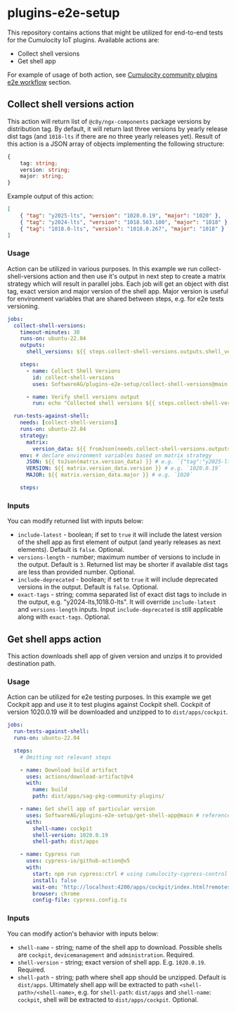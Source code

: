 # plugins-e2e-setup

This repository contains actions that might be utilized for end-to-end tests for the Cumulocity IoT plugins.
Available actions are:

- Collect shell versions
- Get shell app

For example of usage of both action, see [Cumulocity community plugins e2e workflow](https://github.com/SoftwareAG/cumulocity-community-plugins/blob/main/.github/workflows/test-plugins-against-cockpit.yml) section.

## Collect shell versions action

This action will return list of `@c8y/ngx-components` package versions by distribution tag.
By default, it will return last three versions by yearly release dist tags (and `1018-lts` if there are no three yearly releases yet).
Result of this action is a JSON array of objects implementing the following structure:

```ts
{
	tag: string;
	version: string;
	major: string;
}
```

Example output of this action:

```json
[
	{ "tag": "y2025-lts", "version": "1020.0.19", "major": "1020" },
	{ "tag": "y2024-lts", "version": "1018.503.100", "major": "1018" },
	{ "tag": "1018.0-lts", "version": "1018.0.267", "major": "1018" }
]
```

### Usage

Action can be utilized in various purposes.
In this example we run collect-shell-versions action and then use it's output in next step to create a matrix strategy which will result in parallel jobs.
Each job will get an object with dist tag, exact version and major version of the shell app. Major version is useful for environment variables that are shared between steps, e.g. for e2e tests versioning.

```yaml
jobs:
  collect-shell-versions:
    timeout-minutes: 30
    runs-on: ubuntu-22.04
    outputs:
      shell_versions: ${{ steps.collect-shell-versions.outputs.shell_versions }} # declare output variable

    steps:
      - name: Collect Shell Versions
        id: collect-shell-versions
        uses: SoftwareAG/plugins-e2e-setup/collect-shell-versions@main # reference to collect-shell-versions action

      - name: Verify shell versions output
        run: echo "Collected shell versions ${{ steps.collect-shell-versions.outputs.shell_versions }}" # e.g. `echo "Collected shell versions [{"tag":"y2025-lts","version":"1020.0.19","major":"1020"},{"tag":"y2024-lts","version":"1018.503.100","major":"1018"},{"tag":"1018.0-lts","version":"1018.0.267","major":"1018"}]"`

  run-tests-against-shell:
    needs: [collect-shell-versions]
    runs-on: ubuntu-22.04
    strategy:
      matrix:
        version_data: ${{ fromJson(needs.collect-shell-versions.outputs.shell_versions) }} # create matrix strategy based on collect-shell-versions output
    env: # declare environment variables based on matrix strategy
      JSON: ${{ toJson(matrix.version_data) }} # e.g. `{"tag":"y2025-lts","version":"1020.0.19","major":"1020"}`
      VERSION: ${{ matrix.version_data.version }} # e.g. `1020.0.19`
      MAJOR: ${{ matrix.version_data.major }} # e.g. `1020`

    steps:
```

### Inputs

You can modify returned list with inputs below:

- `include-latest` - boolean; if set to `true` it will include the latest version of the shell app as first element of output (and yearly releases as next elements). Default is `false`. Optional.
- `versions-length` - number; maximum number of versions to include in the output. Default is `3`. Returned list may be shorter if available dist tags are less than provided number. Optional.
- `include-deprecated` - boolean; if set to `true` it will include deprecated versions in the output. Default is `false`. Optional.
- `exact-tags` - string; comma separated list of exact dist tags to include in the output, e.g. "y2024-lts,1018.0-lts". It will override `include-latest` and `versions-length` inputs. Input `include-deprecated` is still applicable along with `exact-tags`. Optional.

## Get shell apps action

This action downloads shell app of given version and unzips it to provided destination path.

### Usage

Action can be utilized for e2e testing purposes. In this example we get Cockpit app and use it to test plugins against Cockpit shell.
Cockpit of version 1020.0.19 will be downloaded and unzipped to to `dist/apps/cockpit`.

```yaml
jobs:
  run-tests-against-shell:
  runs-on: ubuntu-22.04

  steps:
    # Omitting not relevant steps

    - name: Download build artifact
      uses: actions/download-artifact@v4
      with:
        name: build
        path: dist/apps/sag-pkg-community-plugins/

    - name: Get shell app of particular version
      uses: SoftwareAG/plugins-e2e-setup/get-shell-app@main # reference to get-shell-app action
      with:
        shell-name: cockpit
        shell-version: 1020.0.19
        shell-path: dist/apps

    - name: Cypress run
      uses: cypress-io/github-action@v5
      with:
        start: npm run cypress:ctrl # using cumulocity-cypress-control package to host dist folder
        install: false
        wait-on: 'http://localhost:4200/apps/cockpit/index.html?remotes=%7B"sag-pkg-community-plugins"%3A%5B"ExampleWidgetPluginModule"%2C"DatapointsGraphWidgetModule"%5D%7D#'
        browser: chrome
        config-file: cypress.config.ts
```

### Inputs

You can modify action's behavior with inputs below:

- `shell-name` - string; name of the shell app to download. Possible shells are `cockpit`, `devicemanagement` and `administration`. Required.
- `shell-version` - string; exact version of shell app. E.g. `1020.0.19`. Required.
- `shell-path` - string; path where shell app should be unzipped. Default is `dist/apps`. Ultimately shell app will be extracted to path `<shell-path>/<shell-name>`, e.g. for `shell-path`: `dist/apps` and `shell-name`: `cockpit`, shell will be extracted to `dist/apps/cockpit`. Optional.
